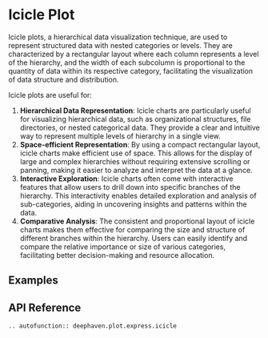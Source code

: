 # Icicle Plot

Icicle plots, a hierarchical data visualization technique, are used to represent structured data with nested categories or levels. They are characterized by a rectangular layout where each column represents a level of the hierarchy, and the width of each subcolumn is proportional to the quantity of data within its respective category, facilitating the visualization of data structure and distribution.

Icicle plots are useful for:

1. **Hierarchical Data Representation**: Icicle charts are particularly useful for visualizing hierarchical data, such as organizational structures, file directories, or nested categorical data. They provide a clear and intuitive way to represent multiple levels of hierarchy in a single view.
2. **Space-efficient Representation**: By using a compact rectangular layout, icicle charts make efficient use of space. This allows for the display of large and complex hierarchies without requiring extensive scrolling or panning, making it easier to analyze and interpret the data at a glance.
3. **Interactive Exploration**: Icicle charts often come with interactive features that allow users to drill down into specific branches of the hierarchy. This interactivity enables detailed exploration and analysis of sub-categories, aiding in uncovering insights and patterns within the data.
4. **Comparative Analysis**: The consistent and proportional layout of icicle charts makes them effective for comparing the size and structure of different branches within the hierarchy. Users can easily identify and compare the relative importance or size of various categories, facilitating better decision-making and resource allocation.

## Examples

## API Reference
```{eval-rst}
.. autofunction:: deephaven.plot.express.icicle
```